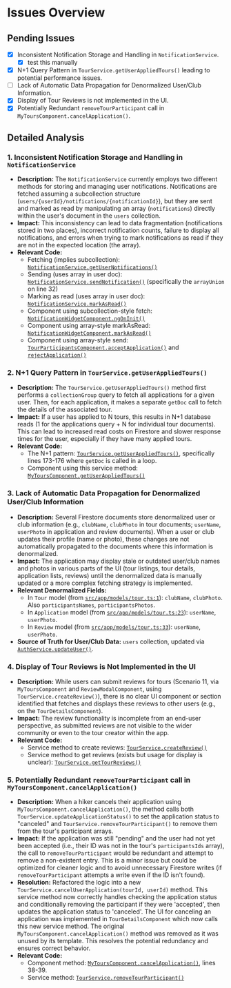 # Issues Overview

## Pending Issues

- [x] Inconsistent Notification Storage and Handling in `NotificationService`.
  - [x] test this manually
- [x] N+1 Query Pattern in `TourService.getUserAppliedTours()` leading to potential performance issues.
- [ ] Lack of Automatic Data Propagation for Denormalized User/Club Information.
- [x] Display of Tour Reviews is not implemented in the UI.
- [x] Potentially Redundant `removeTourParticipant` call in `MyToursComponent.cancelApplication()`.

## Detailed Analysis

### 1. Inconsistent Notification Storage and Handling in `NotificationService`
   - **Description:** The `NotificationService` currently employs two different methods for storing and managing user notifications. Notifications are fetched assuming a subcollection structure (`users/{userId}/notifications/{notificationId}`), but they are sent and marked as read by manipulating an array (`notifications`) directly within the user's document in the `users` collection.
   - **Impact:** This inconsistency can lead to data fragmentation (notifications stored in two places), incorrect notification counts, failure to display all notifications, and errors when trying to mark notifications as read if they are not in the expected location (the array).
   - **Relevant Code:**
     - Fetching (implies subcollection): [`NotificationService.getUserNotifications()`](src/app/services/notification.service.ts:13)
     - Sending (uses array in user doc): [`NotificationService.sendNotification()`](src/app/services/notification.service.ts:23) (specifically the `arrayUnion` on line 32)
     - Marking as read (uses array in user doc): [`NotificationService.markAsRead()`](src/app/services/notification.service.ts:36)
     - Component using subcollection-style fetch: [`NotificationWidgetComponent.ngOnInit()`](src/app/components/notification-widget/notification-widget.component.ts:24)
     - Component using array-style markAsRead: [`NotificationWidgetComponent.markAsRead()`](src/app/components/notification-widget/notification-widget.component.ts:33)
     - Component using array-style send: [`TourParticipantsComponent.acceptApplication()`](src/app/components/tour-participants/tour-participants.component.ts:82) and [`rejectApplication()`](src/app/components/tour-participants/tour-participants.component.ts:63)

### 2. N+1 Query Pattern in `TourService.getUserAppliedTours()`
   - **Description:** The `TourService.getUserAppliedTours()` method first performs a `collectionGroup` query to fetch all applications for a given user. Then, for each application, it makes a separate `getDoc` call to fetch the details of the associated tour.
   - **Impact:** If a user has applied to N tours, this results in N+1 database reads (1 for the applications query + N for individual tour documents). This can lead to increased read costs on Firestore and slower response times for the user, especially if they have many applied tours.
   - **Relevant Code:**
     - The N+1 pattern: [`TourService.getUserAppliedTours()`](src/app/services/tour.service.ts:163), specifically lines 173-176 where `getDoc` is called in a loop.
     - Component using this service method: [`MyToursComponent.getUserAppliedTours()`](src/app/components/my-tours/my-tours.component.ts:32)

### 3. Lack of Automatic Data Propagation for Denormalized User/Club Information
   - **Description:** Several Firestore documents store denormalized user or club information (e.g., `clubName`, `clubPhoto` in tour documents; `userName`, `userPhoto` in application and review documents). When a user or club updates their profile (name or photo), these changes are not automatically propagated to the documents where this information is denormalized.
   - **Impact:** The application may display stale or outdated user/club names and photos in various parts of the UI (tour listings, tour details, application lists, reviews) until the denormalized data is manually updated or a more complex fetching strategy is implemented.
   - **Relevant Denormalized Fields:**
     - In `Tour` model (from [`src/app/models/tour.ts:1`](src/app/models/tour.ts:1)): `clubName`, `clubPhoto`. Also `participantsNames`, `participantsPhotos`.
     - In `Application` model (from [`src/app/models/tour.ts:23`](src/app/models/tour.ts:23)): `userName`, `userPhoto`.
     - In `Review` model (from [`src/app/models/tour.ts:33`](src/app/models/tour.ts:33)): `userName`, `userPhoto`.
   - **Source of Truth for User/Club Data:** `users` collection, updated via [`AuthService.updateUser()`](src/app/services/auth.service.ts:82).

### 4. Display of Tour Reviews is Not Implemented in the UI
   - **Description:** While users can submit reviews for tours (Scenario 11, via `MyToursComponent` and `ReviewModalComponent`, using `TourService.createReview()`), there is no clear UI component or section identified that fetches and displays these reviews to other users (e.g., on the `TourDetailsComponent`).
   - **Impact:** The review functionality is incomplete from an end-user perspective, as submitted reviews are not visible to the wider community or even to the tour creator within the app.
   - **Relevant Code:**
     - Service method to create reviews: [`TourService.createReview()`](src/app/services/tour.service.ts:184)
     - Service method to get reviews (exists but usage for display is unclear): [`TourService.getTourReviews()`](src/app/services/tour.service.ts:188)

### 5. Potentially Redundant `removeTourParticipant` call in `MyToursComponent.cancelApplication()`
   - **Description:** When a hiker cancels their application using `MyToursComponent.cancelApplication()`, the method calls both `TourService.updateApplicationStatus()` to set the application status to "canceled" and `TourService.removeTourParticipant()` to remove them from the tour's participant arrays.
   - **Impact:** If the application was still "pending" and the user had not yet been accepted (i.e., their ID was not in the tour's `participantsIds` array), the call to `removeTourParticipant` would be redundant and attempt to remove a non-existent entry. This is a minor issue but could be optimized for cleaner logic and to avoid unnecessary Firestore writes (if `removeTourParticipant` attempts a write even if the ID isn't found).
   - **Resolution:** Refactored the logic into a new `TourService.cancelUserApplication(tourId, userId)` method. This service method now correctly handles checking the application status and conditionally removing the participant if they were 'accepted', then updates the application status to 'canceled'. The UI for canceling an application was implemented in `TourDetailsComponent` which now calls this new service method. The original `MyToursComponent.cancelApplication()` method was removed as it was unused by its template. This resolves the potential redundancy and ensures correct behavior.
   - **Relevant Code:**
     - Component method: [`MyToursComponent.cancelApplication()`](src/app/components/my-tours/my-tours.component.ts:37), lines 38-39.
     - Service method: [`TourService.removeTourParticipant()`](src/app/services/tour.service.ts:127)